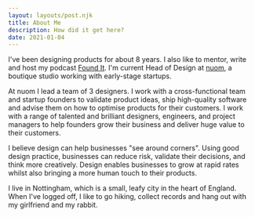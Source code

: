 ```yaml
---
layout: layouts/post.njk
title: About Me
description: How did it get here?
date: 2021-01-04
---
```

I've been designing products for about 8 years. I also like to mentor, write and host my podcast [Found It](https://founditpodcast.com). I'm current Head of Design at [nuom](https://nuom.co.uk), a boutique studio working with early-stage startups.

At nuom I lead a team of 3 designers. I work with a cross-functional team and startup founders to validate product ideas, ship high-quality software and advise them on how to optimise products for their customers. I work with a range of talented and brilliant designers, engineers, and project managers to help founders grow their business and deliver huge value to their customers.

I believe design can help businesses "see around corners". Using good design practice, businesses can reduce risk, validate their decisions, and think more creatively. Design enables businesses to grow at rapid rates whilst also bringing a more human touch to their products.

I live in Nottingham, which is a small, leafy city in the heart of England. When I've logged off, I like to go hiking, collect records and hang out with my girlfriend and my rabbit.

